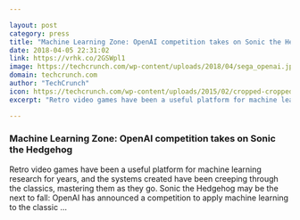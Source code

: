 ```yaml
---

layout: post
category: press
title: "Machine Learning Zone: OpenAI competition takes on Sonic the Hedgehog"
date: 2018-04-05 22:31:02
link: https://vrhk.co/2GSWpl1
image: https://techcrunch.com/wp-content/uploads/2018/04/sega_openai.jpg?w=481
domain: techcrunch.com
author: "TechCrunch"
icon: https://techcrunch.com/wp-content/uploads/2015/02/cropped-cropped-favicon-gradient.png?w=180
excerpt: "Retro video games have been a useful platform for machine learning research for years, and the systems created have been creeping through the classics, mastering them as they go. Sonic the Hedgehog may be the next to fall: OpenAI has announced a competition to apply machine learning to the classic …"

---
```


### Machine Learning Zone: OpenAI competition takes on Sonic the Hedgehog

Retro video games have been a useful platform for machine learning research for years, and the systems created have been creeping through the classics, mastering them as they go. Sonic the Hedgehog may be the next to fall: OpenAI has announced a competition to apply machine learning to the classic …